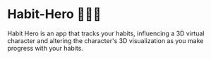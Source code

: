 # Habit-Hero 🦸🏽‍♀️
Habit Hero is an app that tracks your habits, influencing a 3D virtual character and altering the character's 3D visualization as you make progress with your habits.

